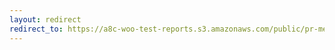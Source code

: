 ```yaml
---
layout: redirect
redirect_to: https://a8c-woo-test-reports.s3.amazonaws.com/public/pr-merge/44641/api/index.html
---
```

